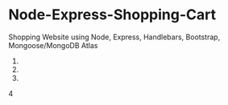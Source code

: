 # Node-Express-Shopping-Cart

Shopping Website using Node, Express, Handlebars, Bootstrap, Mongoose/MongoDB Atlas

1.
2.
3.
4
